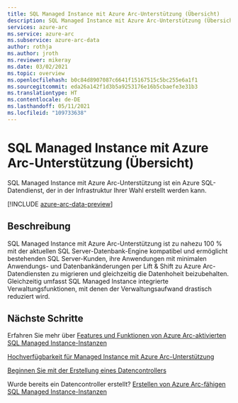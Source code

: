 ```yaml
---
title: SQL Managed Instance mit Azure Arc-Unterstützung (Übersicht)
description: SQL Managed Instance mit Azure Arc-Unterstützung (Übersicht)
services: azure-arc
ms.service: azure-arc
ms.subservice: azure-arc-data
author: rothja
ms.author: jroth
ms.reviewer: mikeray
ms.date: 03/02/2021
ms.topic: overview
ms.openlocfilehash: b0c84d8907087c6641f15167515c5bc255e6a1f1
ms.sourcegitcommit: eda26a142f1d3b5a9253176e16b5cbaefe3e31b3
ms.translationtype: HT
ms.contentlocale: de-DE
ms.lasthandoff: 05/11/2021
ms.locfileid: "109733638"
---
```

# <a name="azure-arc-enabled-sql-managed-instance-overview"></a>SQL Managed Instance mit Azure Arc-Unterstützung (Übersicht)

SQL Managed Instance mit Azure Arc-Unterstützung ist ein Azure SQL-Datendienst, der in der Infrastruktur Ihrer Wahl erstellt werden kann. 

[!INCLUDE [azure-arc-data-preview](../../../includes/azure-arc-data-preview.md)]

## <a name="description"></a>Beschreibung

SQL Managed Instance mit Azure Arc-Unterstützung ist zu nahezu 100 % mit der aktuellen SQL Server-Datenbank-Engine kompatibel und ermöglicht bestehenden SQL Server-Kunden, ihre Anwendungen mit minimalen Anwendungs- und Datenbankänderungen per Lift & Shift zu Azure Arc-Datendiensten zu migrieren und gleichzeitig die Datenhoheit beizubehalten. Gleichzeitig umfasst SQL Managed Instance integrierte Verwaltungsfunktionen, mit denen der Verwaltungsaufwand drastisch reduziert wird. 

## <a name="next-steps"></a>Nächste Schritte

Erfahren Sie mehr über [Features und Funktionen von Azure Arc-aktivierten SQL Managed Instance-Instanzen](managed-instance-features.md)

[Hochverfügbarkeit für Managed Instance mit Azure Arc-Unterstützung](managed-instance-high-availability.md)

[Beginnen Sie mit der Erstellung eines Datencontrollers](create-data-controller.md)

Wurde bereits ein Datencontroller erstellt? [Erstellen von Azure Arc-fähigen SQL Managed Instance-Instanzen](create-sql-managed-instance.md)
